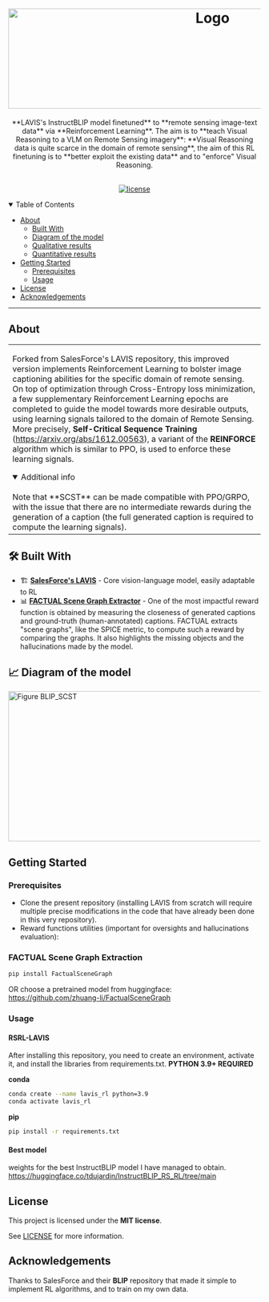<h1 align="center">
  <img src="https://i.imgur.com/TBRZwDu.png" alt="Logo" width="800" height="200">
</h1>

<div align="center">
**LAVIS's InstructBLIP model finetuned** to **remote sensing image-text data** via **Reinforcement Learning**. The aim is to **teach Visual Reasoning to a VLM on Remote Sensing imagery**: **Visual Reasoning data is quite scarce in the domain of remote sensing**, the aim of this RL finetuning is to **better exploit the existing data** and to "enforce" Visual Reasoning.
</div>

<div align="center">
<br />

[![license](https://img.shields.io/github/license/dec0dOS/amazing-github-template.svg?style=flat-square)](LICENSE)

</div>

<details open="open">
<summary>Table of Contents</summary>

- [About](#about)
  - [Built With](#built-with)
  - [Diagram of the model](#figure-model)
  - [Qualitative results](#quali)
  - [Quantitative results](#quant)
- [Getting Started](#getting-started)
  - [Prerequisites](#prerequisites)
  - [Usage](#usage)
- [License](#license)
- [Acknowledgements](#acknowledgements)

</details>

---

## About

<table>
<tr>
<td>

Forked from SalesForce's LAVIS repository, this improved version implements Reinforcement Learning to bolster image captioning abilities for the specific domain of remote sensing. On top of optimization through Cross-Entropy loss minimization, a few supplementary Reinforcement Learning epochs are completed to guide the model towards more desirable outputs, using learning signals tailored to the domain of Remote Sensing. More precisely, **Self-Critical Sequence Training** (<a>https://arxiv.org/abs/1612.00563), a variant of the **REINFORCE** algorithm which is similar to PPO, is used to enforce these learning signals.  

<details open>
<summary>Additional info</summary>
<br>
Note that **SCST** can be made compatible with PPO/GRPO, with the issue that there are no intermediate rewards during the generation of a caption (the full generated caption is required to compute the learning signals).
</details>

</td>
</tr>
</table>

## 🛠 Built With
- 🏗 **[SalesForce's LAVIS](https://github.com/salesforce/LAVIS)** - Core vision-language model, easily adaptable to RL
- 📊 **[FACTUAL Scene Graph Extractor](https://github.com/zhuang-li/FactualSceneGraph)** - One of the most impactful reward function is obtained by measuring the closeness of generated captions and ground-truth (human-annotated) captions. FACTUAL extracts "scene graphs", like the SPICE metric, to compute such a reward by comparing the graphs. It also highlights the missing objects and the hallucinations made by the model.

## 📈 Diagram of the model

<img src="https://i.imgur.com/AasnyVG.png" alt="Figure BLIP_SCST" width="1000" height="300">

## Getting Started

### Prerequisites

- Clone the present repository (installing LAVIS from scratch will require multiple precise modifications in the code that have already been done in this very repository).
- Reward functions utilities (important for oversights and hallucinations evaluation):
### FACTUAL Scene Graph Extraction
```sh
pip install FactualSceneGraph
```
OR choose a pretrained model from huggingface: <a> https://github.com/zhuang-li/FactualSceneGraph </a>


### Usage

#### RSRL-LAVIS

After installing this repository, you need to create an environment, activate it, and install the libraries from requirements.txt. **PYTHON 3.9+ REQUIRED**

**conda**
```sh
conda create --name lavis_rl python=3.9
conda activate lavis_rl
```

**pip**
```sh
pip install -r requirements.txt
```

#### Best model

weights for the best InstructBLIP model I have managed to obtain.
<a>https://huggingface.co/tdujardin/InstructBLIP_RS_RL/tree/main</a>

## License

This project is licensed under the **MIT license**.

See [LICENSE](LICENSE) for more information.

## Acknowledgements

Thanks to SalesForce and their **BLIP** repository that made it simple to implement RL algorithms, and to train on my own data.
